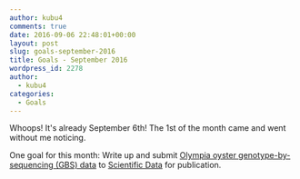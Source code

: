 ```yaml
---
author: kubu4
comments: true
date: 2016-09-06 22:48:01+00:00
layout: post
slug: goals-september-2016
title: Goals - September 2016
wordpress_id: 2278
author:
  - kubu4
categories:
  - Goals
---
```


Whoops! It's already September 6th! The 1st of the month came and went without me noticing.

One goal for this month: Write up and submit [Olympia oyster genotype-by-sequencing (GBS) data](http://onsnetwork.org/kubu4/category/olympia-oyster-reciprocal-transplant/genotype-by-sequencing-at-bgi/) to [Scientific Data](http://www.nature.com/sdata/about) for publication.
